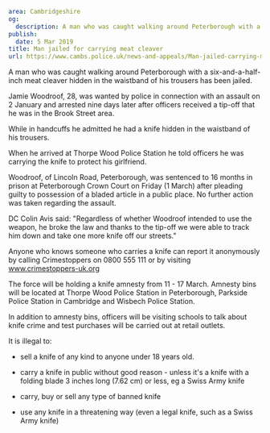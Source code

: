 ```yaml
area: Cambridgeshire
og:
  description: A man who was caught walking around Peterborough with a six-and-a-half-inch meat cleaver hidden in the waistband of his trousers has been jailed.
publish:
  date: 5 Mar 2019
title: Man jailed for carrying meat cleaver
url: https://www.cambs.police.uk/news-and-appeals/Man-jailed-carrying-meat-cleaver
```

A man who was caught walking around Peterborough with a six-and-a-half-inch meat cleaver hidden in the waistband of his trousers has been jailed.

Jamie Woodroof, 28, was wanted by police in connection with an assault on 2 January and arrested nine days later after officers received a tip-off that he was in the Brook Street area.

While in handcuffs he admitted he had a knife hidden in the waistband of his trousers.

When he arrived at Thorpe Wood Police Station he told officers he was carrying the knife to protect his girlfriend.

Woodroof, of Lincoln Road, Peterborough, was sentenced to 16 months in prison at Peterborough Crown Court on Friday (1 March) after pleading guilty to possession of a bladed article in a public place. No further action was taken regarding the assault.

DC Colin Avis said: "Regardless of whether Woodroof intended to use the weapon, he broke the law and thanks to the tip-off we were able to track him down and take one more knife off our streets."

Anyone who knows someone who carries a knife can report it anonymously by calling Crimestoppers on 0800 555 111 or by visiting www.crimestoppers-uk.org

The force will be holding a knife amnesty from 11 - 17 March. Amnesty bins will be located at Thorpe Wood Police Station in Peterborough, Parkside Police Station in Cambridge and Wisbech Police Station.

In addition to amnesty bins, officers will be visiting schools to talk about knife crime and test purchases will be carried out at retail outlets.

 It is illegal to:

- sell a knife of any kind to anyone under 18 years old.

- carry a knife in public without good reason - unless it's a knife with a folding blade 3 inches long (7.62 cm) or less, eg a Swiss Army knife

- carry, buy or sell any type of banned knife

- use any knife in a threatening way (even a legal knife, such as a Swiss Army knife)
